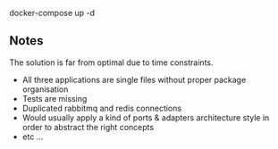 docker-compose up -d

## Notes
The solution is far from optimal due to time constraints.

- All three applications are single files without proper package organisation
- Tests are missing
- Duplicated rabbitmq and redis connections
- Would usually apply a kind of ports & adapters architecture style in order to abstract the right concepts
- etc ...
